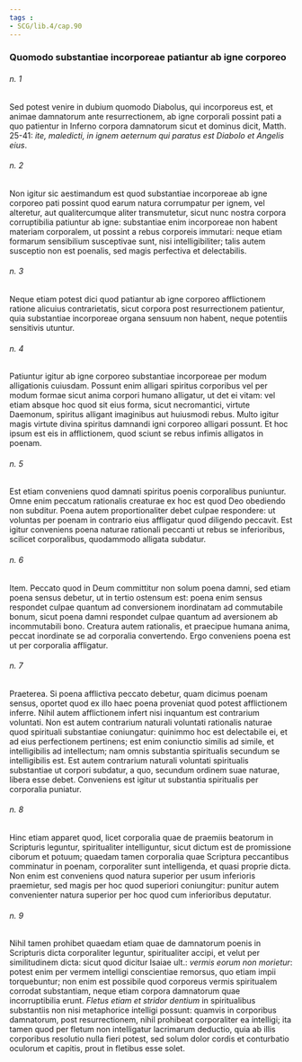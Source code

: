 ```yaml
---
tags : 
- SCG/lib.4/cap.90
---
```


### Quomodo substantiae incorporeae patiantur ab igne corporeo

###### n. 1
Sed potest venire in dubium quomodo Diabolus, qui incorporeus est, et animae damnatorum ante resurrectionem, ab igne corporali possint pati a quo patientur in Inferno corpora damnatorum sicut et dominus dicit, Matth. 25-41: *ite, maledicti, in ignem aeternum qui paratus est Diabolo et Angelis eius*.

###### n. 2
Non igitur sic aestimandum est quod substantiae incorporeae ab igne corporeo pati possint quod earum natura corrumpatur per ignem, vel alteretur, aut qualitercumque aliter transmutetur, sicut nunc nostra corpora corruptibilia patiuntur ab igne: substantiae enim incorporeae non habent materiam corporalem, ut possint a rebus corporeis immutari: neque etiam formarum sensibilium susceptivae sunt, nisi intelligibiliter; talis autem susceptio non est poenalis, sed magis perfectiva et delectabilis.

###### n. 3
Neque etiam potest dici quod patiantur ab igne corporeo afflictionem ratione alicuius contrarietatis, sicut corpora post resurrectionem patientur, quia substantiae incorporeae organa sensuum non habent, neque potentiis sensitivis utuntur.

###### n. 4
Patiuntur igitur ab igne corporeo substantiae incorporeae per modum alligationis cuiusdam. Possunt enim alligari spiritus corporibus vel per modum formae sicut anima corpori humano alligatur, ut det ei vitam: vel etiam absque hoc quod sit eius forma, sicut necromantici, virtute Daemonum, spiritus alligant imaginibus aut huiusmodi rebus. Multo igitur magis virtute divina spiritus damnandi igni corporeo alligari possunt. Et hoc ipsum est eis in afflictionem, quod sciunt se rebus infimis alligatos in poenam.

###### n. 5
Est etiam conveniens quod damnati spiritus poenis corporalibus puniuntur. Omne enim peccatum rationalis creaturae ex hoc est quod Deo obediendo non subditur. Poena autem proportionaliter debet culpae respondere: ut voluntas per poenam in contrario eius affligatur quod diligendo peccavit. Est igitur conveniens poena naturae rationali peccanti ut rebus se inferioribus, scilicet corporalibus, quodammodo alligata subdatur.

###### n. 6
Item. Peccato quod in Deum committitur non solum poena damni, sed etiam poena sensus debetur, ut in tertio ostensum est: poena enim sensus respondet culpae quantum ad conversionem inordinatam ad commutabile bonum, sicut poena damni respondet culpae quantum ad aversionem ab incommutabili bono. Creatura autem rationalis, et praecipue humana anima, peccat inordinate se ad corporalia convertendo. Ergo conveniens poena est ut per corporalia affligatur.

###### n. 7
Praeterea. Si poena afflictiva peccato debetur, quam dicimus poenam sensus, oportet quod ex illo haec poena proveniat quod potest afflictionem inferre. Nihil autem afflictionem infert nisi inquantum est contrarium voluntati. Non est autem contrarium naturali voluntati rationalis naturae quod spirituali substantiae coniungatur: quinimmo hoc est delectabile ei, et ad eius perfectionem pertinens; est enim coniunctio similis ad simile, et intelligibilis ad intellectum; nam omnis substantia spiritualis secundum se intelligibilis est. Est autem contrarium naturali voluntati spiritualis substantiae ut corpori subdatur, a quo, secundum ordinem suae naturae, libera esse debet. Conveniens est igitur ut substantia spiritualis per corporalia puniatur.

###### n. 8
Hinc etiam apparet quod, licet corporalia quae de praemiis beatorum in Scripturis leguntur, spiritualiter intelliguntur, sicut dictum est de promissione ciborum et potuum; quaedam tamen corporalia quae Scriptura peccantibus comminatur in poenam, corporaliter sunt intelligenda, et quasi proprie dicta. Non enim est conveniens quod natura superior per usum inferioris praemietur, sed magis per hoc quod superiori coniungitur: punitur autem convenienter natura superior per hoc quod cum inferioribus deputatur.

###### n. 9
Nihil tamen prohibet quaedam etiam quae de damnatorum poenis in Scripturis dicta corporaliter leguntur, spiritualiter accipi, et velut per similitudinem dicta: sicut quod dicitur Isaiae ult.: *vermis eorum non morietur*: potest enim per vermem intelligi conscientiae remorsus, quo etiam impii torquebuntur; non enim est possibile quod corporeus vermis spiritualem corrodat substantiam, neque etiam corpora damnatorum quae incorruptibilia erunt. *Fletus etiam et stridor dentium* in spiritualibus substantiis non nisi metaphorice intelligi possunt: quamvis in corporibus damnatorum, post resurrectionem, nihil prohibeat corporaliter ea intelligi; ita tamen quod per fletum non intelligatur lacrimarum deductio, quia ab illis corporibus resolutio nulla fieri potest, sed solum dolor cordis et conturbatio oculorum et capitis, prout in fletibus esse solet.

